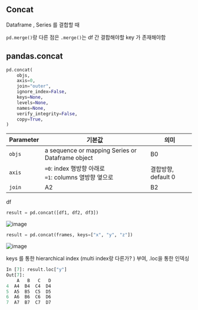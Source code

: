 ## Concat 

Dataframe , Series 를 결합할 때

`pd.merge()`랑 다른 점은 `.merge()`는 df 간 결합해야할 key 가 존재해야함

## pandas.concat 
``` python
pd.concat(
    objs,
    axis=0,
    join="outer",
    ignore_index=False,
    keys=None,
    levels=None,
    names=None,
    verify_integrity=False,
    copy=True,
)
```

|Parameter | 기본값   | 의미   |
|----|-----|-----|
|`objs`| a sequence or mapping Series or Dataframe object <br>  | B0  |
|  `axis` | `=0`: index 행방향 아래로 <br> `=1`: columns 열방향 옆으로 |결합방향, default 0 |
|  `join` | A2  | B2  |

df 

``` python
result = pd.concat([df1, df2, df3])
```
![image](https://user-images.githubusercontent.com/71545915/209612401-94d210cc-c3bb-4adf-be3a-ce147c8a9499.png)




``` python
result = pd.concat(frames, keys=["x", "y", "z"])
```
![image](https://user-images.githubusercontent.com/71545915/209612533-07e4b17f-299e-45fd-9917-299811045f90.png)

keys 를 통한 hierarchical index (multi index랑 다른가? ) 부여, .loc을 통한 인덱싱 
``` python
In [7]: result.loc["y"]
Out[7]: 
    A   B   C   D
4  A4  B4  C4  D4
5  A5  B5  C5  D5
6  A6  B6  C6  D6
7  A7  B7  C7  D7
```
